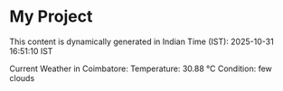 # My Project

This content is dynamically generated in Indian Time (IST): 2025-10-31 16:51:10 IST


Current Weather in Coimbatore:
Temperature: 30.88 °C
Condition: few clouds
